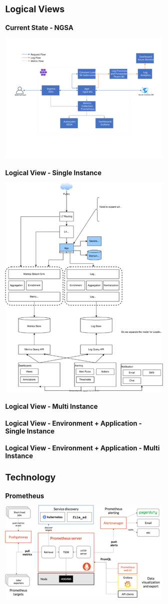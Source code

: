 # Logical Views
## Current State - NGSA
![Current State - NGSA](NGSA.svg)

## Logical View - Single Instance
![Logical View 1](Logical-1.drawio.svg)

## Logical View - Multi Instance


## Logical View - Environment + Application - Single Instance


## Logical View - Environment + Application - Multi Instance


# Technology
## Prometheus
![Prometheus Architecture](prometheus-architecture.png)
